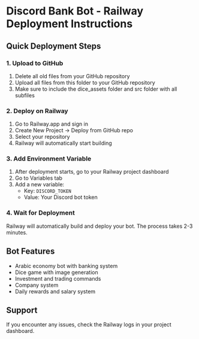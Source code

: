 # Discord Bank Bot - Railway Deployment Instructions

## Quick Deployment Steps

### 1. Upload to GitHub
1. Delete all old files from your GitHub repository
2. Upload all files from this folder to your GitHub repository
3. Make sure to include the dice_assets folder and src folder with all subfiles

### 2. Deploy on Railway
1. Go to Railway.app and sign in
2. Create New Project → Deploy from GitHub repo
3. Select your repository
4. Railway will automatically start building

### 3. Add Environment Variable
1. After deployment starts, go to your Railway project dashboard
2. Go to Variables tab
3. Add a new variable:
   - Key: `DISCORD_TOKEN`
   - Value: Your Discord bot token

### 4. Wait for Deployment
Railway will automatically build and deploy your bot. The process takes 2-3 minutes.

## Bot Features
- Arabic economy bot with banking system
- Dice game with image generation
- Investment and trading commands
- Company system
- Daily rewards and salary system

## Support
If you encounter any issues, check the Railway logs in your project dashboard.
